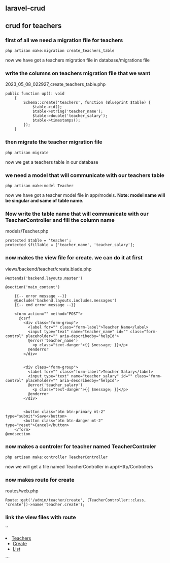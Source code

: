 ## laravel-crud

## crud for teachers

### first of all we need a migration file for teachers
```
php artisan make:migration create_teachers_table
```
now we have got a teachers migration file in database/migrations file

### write the columns on teachers migration file that we want

2023_05_08_022927_create_teachers_table.php
```
public function up(): void
    {
        Schema::create('teachers', function (Blueprint $table) {
            $table->id();
            $table->string('teacher_name');
            $table->double('teacher_salary');
            $table->timestamps();
        });
    }
```

### then migrate the teacher migration file
```
php artisan migrate
```
now we get a teachers table in our database

### we need a model that will communicate with our teachers table
```
php artisan make:model Teacher 
```
now we have got a teacher model file in app/models. <b>Note: model name will be singular and same of table name.</b>

### Now write the table name that will communicate with our TeacherController and fill the column name

models/Teacher.php
```
protected $table = 'teacher';
protected $fillable = ['teacher_name', 'teacher_salary'];
```

### now makes the view file for create. we can do it at first

views/backend/teacher/create.blade.php
```
@extends('backend.layouts.master')

@section('main_content')

    {{-- error message --}}
    @include('backend.layouts.includes.messages')
    {{-- end error message --}}

    <form action="" method="POST">
      @csrf
        <div class="form-group">
          <label for="" class="form-label">Teacher Name</label>
          <input type="text" name="teacher_name" id="" class="form-control" placeholder="" aria-describedby="helpId">
          @error('teacher_name')
            <p class="text-danger">{{ $message; }}</p>
          @enderror
        </div>
        

        <div class="form-group">
          <label for="" class="form-label">Teacher Salary</label>
          <input type="text" name="teacher_salary" id="" class="form-control" placeholder="" aria-describedby="helpId">
          @error('teacher_salary')
            <p class="text-danger">{{ $message; }}</p>
          @enderror
        </div>
                

        <button class="btn btn-primary mt-2" type="submit">Save</button>
        <button class="btn btn-danger mt-2" type="reset">Cancel</button>
    </form>
@endsection

```

### now makes a controler for teacher named TeacherControler
```
php artisan make:controller TeacherController
```
now we will get a file named TeacherController in app/Http/Controllers

### now makes route for create

routes/web.php
```
Route::get('/admin/teacher/create', [TeacherController::class, 'create'])->name('teacher.create');
```

### link the view files with route
``
<li class="nav-item">
        <a class="nav-link collapsed" data-bs-target="#teacher-nav" data-bs-toggle="collapse" href="#">
          <i class="bi bi-menu-button-wide"></i><span>Teachers</span><i class="bi bi-chevron-down ms-auto"></i>
        </a>
        <ul id="teacher-nav" class="nav-content collapse " data-bs-parent="#sidebar-nav">
          <li>
            <a href="{{ route('teacher.create') }}">
              <i class="bi bi-circle"></i><span>Create</span>
            </a>
          </li>
          <li>
            <a href="">
              <i class="bi bi-circle"></i><span>List</span>
            </a>
          </li>
        </ul>
      </li><!-- End Teachers Nav -->
  ```










































